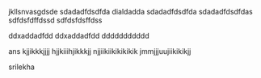 jkllsnvasgdsde
sdadadfdsdfda
dialdadda
sdadadfdsdfda
sdadadfdsdfdas
sdfdsfdffdssd
sdfdsfdsffdss

ddxaddadfdd
ddxaddadfdd
ddddddddddd




ans
kjjikkkjjjj
hjjkiiihjikkkjj
njjiikiikikikikik
jmmjjjuujiikikikjj

srilekha


